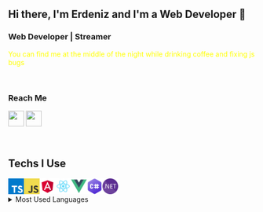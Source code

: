 ## Hi there, I'm Erdeniz and I'm a Web Developer 👋

### Web Developer | Streamer

<font color="yellow">You can find me at the middle of the night while drinking coffee and fixing js bugs</font>

<br/>

### Reach Me

[<img height="32" width="32" src="https://unpkg.com/simple-icons@v4/icons/gmail.svg" />][mail]
[<img height="32" width="32" src="https://unpkg.com/simple-icons@v4/icons/linkedin.svg" />][linkedin]

<br/>

## Techs I Use

<img align="left" height="32" width="32" src="https://raw.githubusercontent.com/github/explore/80688e429a7d4ef2fca1e82350fe8e3517d3494d/topics/typescript/typescript.png">
<img align="left" height="32" width="32" src="https://raw.githubusercontent.com/github/explore/80688e429a7d4ef2fca1e82350fe8e3517d3494d/topics/javascript/javascript.png">
<img align="left" height="32" width="32" src="https://raw.githubusercontent.com/github/explore/80688e429a7d4ef2fca1e82350fe8e3517d3494d/topics/angular/angular.png">
<img align="left" height="32" width="32" src="https://raw.githubusercontent.com/github/explore/80688e429a7d4ef2fca1e82350fe8e3517d3494d/topics/react/react.png">
<img align="left" height="32" width="32" src="https://raw.githubusercontent.com/github/explore/80688e429a7d4ef2fca1e82350fe8e3517d3494d/topics/vue/vue.png">
<img align="left" height="32" width="32" src="https://raw.githubusercontent.com/github/explore/80688e429a7d4ef2fca1e82350fe8e3517d3494d/topics/csharp/csharp.png">
<img align="left" height="32" width="32" src="https://raw.githubusercontent.com/github/explore/80688e429a7d4ef2fca1e82350fe8e3517d3494d/topics/dotnet/dotnet.png">

<br/>
<br/>

<details>
    <summary>Most Used Languages</summary>
    <img src="https://github-readme-stats.vercel.app/api/top-langs/?username=erdenizkorkmaz&layout=compact">
</details>

<br/>
<br/>


[mail]: mailto:erdeniz@dakik.co.uk
[linkedin]: https://www.linkedin.com/in/erdenizkorkmaz/


